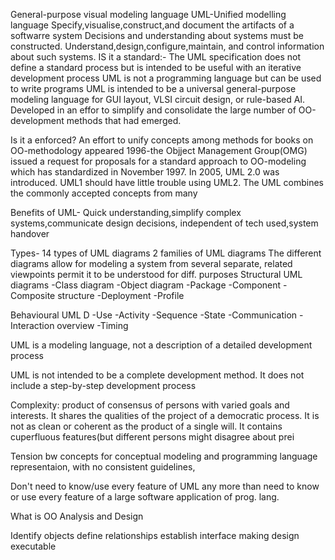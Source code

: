 General-purpose visual modeling language
UML-Unified modelling language
Specify,visualise,construct,and document the artifacts of a softwarre system
Decisions and understanding about systems must be constructed.
Understand,design,configure,maintain, and control information about such systems.
IS it a standard:- The UML specification does not define a standard process but is intended to be useful with an iterative development process
UML is not a programming language but can be used to write programs
UML is intended to be a universal general-purpose modeling language for GUI layout, VLSI circuit design, or rule-based AI.
Developed in an effor to simplify and consolidate the large number of OO-development methods that had emerged.


Is it a enforced?
An effort to unify concepts among methods for books on OO-methodology appeared
1996-the Objject Management Group(OMG) issued a request for proposals for a standard approach to OO-modeling which has standardized in November 1997.
In 2005, UML 2.0 was introduced.
UML1 should have little trouble using UML2.
The UML combines the commonly accepted concepts from many 

Benefits of UML- Quick understanding,simplify complex systems,communicate design decisions, independent of tech used,system handover

Types-
14 types of UML diagrams
2 families of UML diagrams
The different diagrams allow for modeling a system from several separate, related viewpoints permit it to be understood for diff. purposes
Structural UML diagrams
-Class diagram
-Object diagram
-Package
-Component
-Composite structure
-Deployment
-Profile

Behavioural UML D
-Use
-Activity
-Sequence
-State
-Communication
-Interaction overview 
-Timing 

UML is a modeling language, not a description of a detailed development process

UML is not intended to be a complete development method. It does not include a step-by-step development process

Complexity: product of consensus of persons with varied goals and interests. It shares the qualities of the project of a democratic process.
It is not as clean or coherent as the product of a single will.
It contains cuperfluous features(but different persons might disagree about prei

Tension bw concepts for conceptual modeling and programming language representaion, with no consistent guidelines,

Don't need to know/use every feature of UML any more than need to know or use every feature of a large software application of prog. lang.

What is OO Analysis and Design

Identify objects
define relationships
establish interface
making design executable